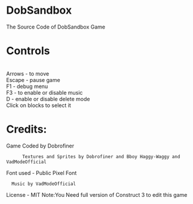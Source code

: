 # DobSandbox
The Source Code of DobSandbox Game
# Controls
<br>Arrows  - to move
<br>Escape - pause game
<br>F1 - debug menu 
<br>F3 - to enable or disable music 
<br>D - enable or disable delete mode 
<br>Click on blocks to select it 
# Credits:
Game Coded by Dobrofiner

          Textures and Sprites by Dobrofiner and Bboy Haggy-Waggy and VadModeOfficial

Font used - Public Pixel Font

      Music by VadModeOfficial

License - MIT
Note:You Need full version of Construct 3 to edit this game
